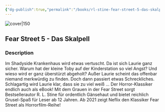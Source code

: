 ```yaml
---
{"dg-publish":true,"permalink":"/books/rl-stine-fear-street-5-das-skalpell/","title":"\"Das Skalpell\"","tags":["horror","thriller","childrens"]}
---
```




![cover|150](http://books.google.com/books/content?id=2P93DwAAQBAJ&printsec=frontcover&img=1&zoom=1&edge=curl&source=gbs_api)

## Fear Street 5 - Das Skalpell

### Description

Im Shadyside Krankenhaus wird etwas vertuscht. Da ist sich Laurie ganz sicher. Warum hat der kleine Toby auf der Kinderstation so viel Angst? Und wieso wird er ganz überstürzt abgeholt? Außer Laurie scheint das offenbar niemand merkwürdig zu finden. Doch dann passiert etwas Schreckliches. Schlagartig wird Laurie klar, dass sie zu viel weiß ... Der Horror-Klassiker endlich auch als eBook! Mit dem Grauen in der Fear Street sorgt Bestsellerautor R. L. Stine für ordentlich Gänsehaut und bietet reichlich Grusel-Spaß für Leser ab 12 Jahren. Ab 2021 zeigt Neflix den Klassiker Fear Street als Horrorfilm-Reihe!
```